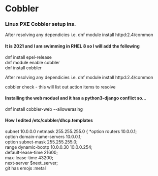 # Cobbler
### Linux PXE Cobbler setup ins.


After resolving any dependicies i.e. dnf module install httpd:2.4/common    
#### It is 2021 and I am swimming in RHEL 8 so I will add the following  
dnf install epel-release  
dnf module enable cobbler  
dnf install cobbler  

After resolving any dependicies i.e. dnf module install httpd:2.4/common  

cobbler check - this will list out action items to resolve

#### Installing the web moduel and it has a python3-django conflict so...
dnf install cobbler-web --allowerasing

#### How I edited /etc/cobbler/dhcp.templates

subnet 10.0.0.0 netmask 255.255.255.0 {
*option routers             10.0.0.1;  
     option domain-name-servers 10.0.0.1;  
     option subnet-mask         255.255.255.0;  
     range dynamic-bootp        10.0.0.30 10.0.0.254;  
     default-lease-time         21600;  
     max-lease-time             43200;  
     next-server                $next_server;  
git has emojs :metal  
